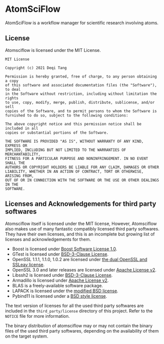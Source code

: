 # AtomSciFlow 

AtomSciFlow is a workflow manager for scientific research involving atoms.

## License
Atomsciflow is licensed under the MIT License.
```
MIT License

Copyright (c) 2021 Deqi Tang

Permission is hereby granted, free of charge, to any person obtaining a copy
of this software and associated documentation files (the "Software"), to deal
in the Software without restriction, including without limitation the rights
to use, copy, modify, merge, publish, distribute, sublicense, and/or sell
copies of the Software, and to permit persons to whom the Software is
furnished to do so, subject to the following conditions:

The above copyright notice and this permission notice shall be included in all
copies or substantial portions of the Software.

THE SOFTWARE IS PROVIDED "AS IS", WITHOUT WARRANTY OF ANY KIND, EXPRESS OR
IMPLIED, INCLUDING BUT NOT LIMITED TO THE WARRANTIES OF MERCHANTABILITY,
FITNESS FOR A PARTICULAR PURPOSE AND NONINFRINGEMENT. IN NO EVENT SHALL THE
AUTHORS OR COPYRIGHT HOLDERS BE LIABLE FOR ANY CLAIM, DAMAGES OR OTHER
LIABILITY, WHETHER IN AN ACTION OF CONTRACT, TORT OR OTHERWISE, ARISING FROM,
OUT OF OR IN CONNECTION WITH THE SOFTWARE OR THE USE OR OTHER DEALINGS IN THE
SOFTWARE.
```

## Licenses and Acknowledgements for third party softwares
Atomsciflow itself is licensed under the MIT license, However, Atomsciflow 
also makes use of many fantastic compatibly licensed third party softwares. 
They have their own licenses, and this is an incomplete but growing list of
licenses and acknowledgements for them.

* Boost is licensed under [Boost Software License 1.0](https://www.boost.org/LICENSE_1_0.txt).
* GTest is licensed under [BSD-3-Clause License](https://github.com/google/googletest/blob/main/LICENSE).
* OpenSSL 1.1.1, 1.1.0, 1.0.2 are licensed under [the dual OpenSSL and SSLeay license](https://www.openssl.org/source/license-openssl-ssleay.txt).
* OpenSSL 3.0 and later releases are licensed under [Apache License v2](https://www.openssl.org/source/apache-license-2.0.txt).
* Libssh2 is licensed under [BSD-3-Clause License](https://github.com/libssh2/libssh2/blob/master/COPYING).
* Armadillo is licensed under [Apache License v2](https://www.apache.org/licenses/LICENSE-2.0.txt).
* BLAS is a freely-available software package.
* LAPACK is licensed under the [modified BSD license](http://www.netlib.org/lapack/LICENSE.txt).
* Pybind11 is licensed under a [BSD style license](https://github.com/pybind/pybind11/blob/master/LICENSE).

The text version of licenses for all the used third party softwares
are included in the `third_party/license` directory of this project.
Refer to the `NOTICE` file for more information.

The binary distribution of atomsciflow may or may not contain 
the binary files of the used third party softwares, depending
on the availability of them on the target system.


